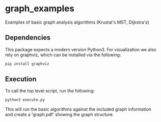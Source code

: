 # graph_examples
Examples of basic graph analysis algorithms (Krustal's MST, Dijkstra's)

## Dependencies

This package expects a modern version Python3. For visualization we also rely on graphviz, which can be installed via the following:

```bash
pip install graphviz
```

## Execution

To call the top level script, run the following:

```bash
python3 execute.py
```

This will run the basic algorithms against the included graph information and create a 'graph.pdf' showing the graph structure.
